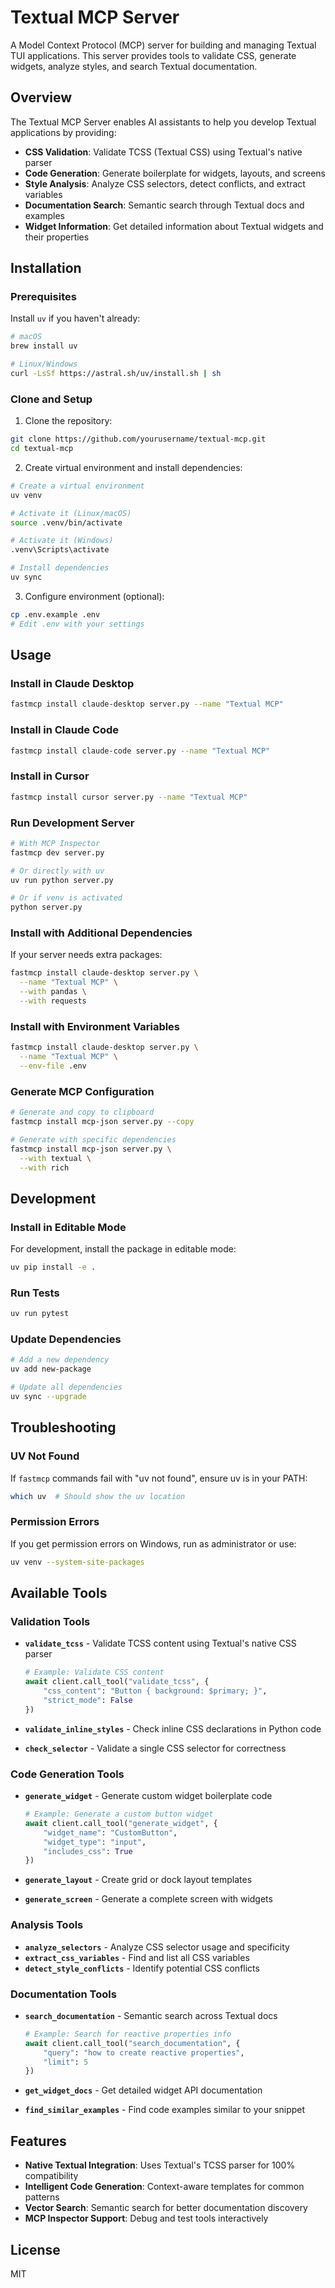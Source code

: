 # Textual MCP Server

A Model Context Protocol (MCP) server for building and managing Textual TUI applications. This server provides tools to validate CSS, generate widgets, analyze styles, and search Textual documentation.

## Overview

The Textual MCP Server enables AI assistants to help you develop Textual applications by providing:

- **CSS Validation**: Validate TCSS (Textual CSS) using Textual's native parser
- **Code Generation**: Generate boilerplate for widgets, layouts, and screens
- **Style Analysis**: Analyze CSS selectors, detect conflicts, and extract variables
- **Documentation Search**: Semantic search through Textual docs and examples
- **Widget Information**: Get detailed information about Textual widgets and their properties

## Installation

### Prerequisites

Install `uv` if you haven't already:

```bash
# macOS
brew install uv

# Linux/Windows
curl -LsSf https://astral.sh/uv/install.sh | sh
```

### Clone and Setup

1. Clone the repository:
```bash
git clone https://github.com/yourusername/textual-mcp.git
cd textual-mcp
```

2. Create virtual environment and install dependencies:
```bash
# Create a virtual environment
uv venv

# Activate it (Linux/macOS)
source .venv/bin/activate

# Activate it (Windows)
.venv\Scripts\activate

# Install dependencies
uv sync
```

3. Configure environment (optional):
```bash
cp .env.example .env
# Edit .env with your settings
```

## Usage

### Install in Claude Desktop
```bash
fastmcp install claude-desktop server.py --name "Textual MCP"
```

### Install in Claude Code  
```bash
fastmcp install claude-code server.py --name "Textual MCP"
```

### Install in Cursor
```bash
fastmcp install cursor server.py --name "Textual MCP"
```

### Run Development Server
```bash
# With MCP Inspector
fastmcp dev server.py

# Or directly with uv
uv run python server.py

# Or if venv is activated
python server.py
```

### Install with Additional Dependencies
If your server needs extra packages:
```bash
fastmcp install claude-desktop server.py \
  --name "Textual MCP" \
  --with pandas \
  --with requests
```

### Install with Environment Variables
```bash
fastmcp install claude-desktop server.py \
  --name "Textual MCP" \
  --env-file .env
```

### Generate MCP Configuration
```bash
# Generate and copy to clipboard
fastmcp install mcp-json server.py --copy

# Generate with specific dependencies
fastmcp install mcp-json server.py \
  --with textual \
  --with rich
```

## Development

### Install in Editable Mode
For development, install the package in editable mode:
```bash
uv pip install -e .
```

### Run Tests
```bash
uv run pytest
```

### Update Dependencies
```bash
# Add a new dependency
uv add new-package

# Update all dependencies
uv sync --upgrade
```

## Troubleshooting

### UV Not Found
If `fastmcp` commands fail with "uv not found", ensure uv is in your PATH:
```bash
which uv  # Should show the uv location
```

### Permission Errors
If you get permission errors on Windows, run as administrator or use:
```bash
uv venv --system-site-packages
```

## Available Tools

### Validation Tools

- **`validate_tcss`** - Validate TCSS content using Textual's native CSS parser
  ```python
  # Example: Validate CSS content
  await client.call_tool("validate_tcss", {
      "css_content": "Button { background: $primary; }",
      "strict_mode": False
  })
  ```

- **`validate_inline_styles`** - Check inline CSS declarations in Python code
- **`check_selector`** - Validate a single CSS selector for correctness

### Code Generation Tools

- **`generate_widget`** - Generate custom widget boilerplate code
  ```python
  # Example: Generate a custom button widget
  await client.call_tool("generate_widget", {
      "widget_name": "CustomButton",
      "widget_type": "input",
      "includes_css": True
  })
  ```

- **`generate_layout`** - Create grid or dock layout templates
- **`generate_screen`** - Generate a complete screen with widgets

### Analysis Tools

- **`analyze_selectors`** - Analyze CSS selector usage and specificity
- **`extract_css_variables`** - Find and list all CSS variables
- **`detect_style_conflicts`** - Identify potential CSS conflicts

### Documentation Tools

- **`search_documentation`** - Semantic search across Textual docs
  ```python
  # Example: Search for reactive properties info
  await client.call_tool("search_documentation", {
      "query": "how to create reactive properties",
      "limit": 5
  })
  ```

- **`get_widget_docs`** - Get detailed widget API documentation
- **`find_similar_examples`** - Find code examples similar to your snippet

## Features

- **Native Textual Integration**: Uses Textual's TCSS parser for 100% compatibility
- **Intelligent Code Generation**: Context-aware templates for common patterns
- **Vector Search**: Semantic search for better documentation discovery
- **MCP Inspector Support**: Debug and test tools interactively

## License

MIT